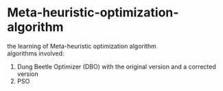 # Meta-heuristic-optimization-algorithm
the learning of Meta-heuristic optimization algorithm  
algorithms involved: 
1. Dung Beetle Optimizer (DBO) with the original version and a corrected version
2. PSO
